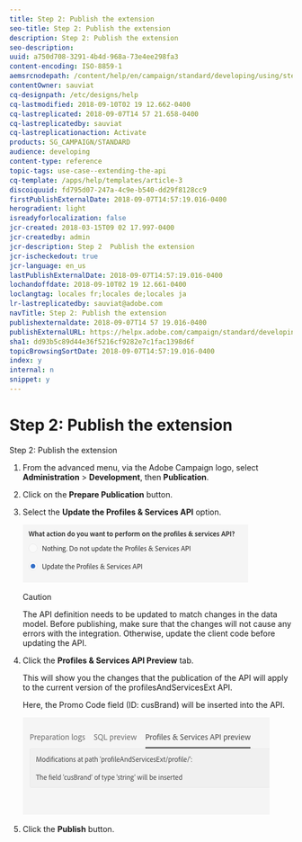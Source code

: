 ```yaml
---
title: Step 2: Publish the extension
seo-title: Step 2: Publish the extension
description: Step 2: Publish the extension
seo-description: 
uuid: a750d708-3291-4b4d-968a-73e4ee298fa3
content-encoding: ISO-8859-1
aemsrcnodepath: /content/help/en/campaign/standard/developing/using/step-2--publish-the-extension
contentOwner: sauviat
cq-designpath: /etc/designs/help
cq-lastmodified: 2018-09-10T02 19 12.662-0400
cq-lastreplicated: 2018-09-07T14 57 21.658-0400
cq-lastreplicatedby: sauviat
cq-lastreplicationaction: Activate
products: SG_CAMPAIGN/STANDARD
audience: developing
content-type: reference
topic-tags: use-case--extending-the-api
cq-template: /apps/help/templates/article-3
discoiquuid: fd795d07-247a-4c9e-b540-dd29f8128cc9
firstPublishExternalDate: 2018-09-07T14:57:19.016-0400
herogradient: light
isreadyforlocalization: false
jcr-created: 2018-03-15T09 02 17.997-0400
jcr-createdby: admin
jcr-description: Step 2  Publish the extension
jcr-ischeckedout: true
jcr-language: en_us
lastPublishExternalDate: 2018-09-07T14:57:19.016-0400
lochandoffdate: 2018-09-10T02 19 12.661-0400
loclangtag: locales fr;locales de;locales ja
lr-lastreplicatedby: sauviat@adobe.com
navTitle: Step 2: Publish the extension
publishexternaldate: 2018-09-07T14 57 19.016-0400
publishExternalURL: https://helpx.adobe.com/campaign/standard/developing/using/step-2--publish-the-extension.html
sha1: dd93b5c89d44e36f5216cf9282e7c1fac1398d6f
topicBrowsingSortDate: 2018-09-07T14:57:19.016-0400
index: y
internal: n
snippet: y
---
```


# Step 2: Publish the extension

Step 2: Publish the extension

1. From the advanced menu, via the Adobe Campaign logo, select **Administration** > **Development**, then **Publication**.
1. Click on the **Prepare Publication** button.
1. Select the **Update the Profiles & Services API** option.

   ![](assets/extendPandSAPI.png)

   >[!CAUTION]
   >
   >The API definition needs to be updated to match changes in the data model. Before publishing, make sure that the changes will not cause any errors with the integration. Otherwise, update the client code before updating the API.

1. Click the **Profiles & Services API Preview** tab.

   This will show you the changes that the publication of the API will apply to the current version of the profilesAndServicesExt API.

   Here, the Promo Code field (ID: cusBrand) will be inserted into the API.

   ![](assets/extendPandSAPI_diff.png)

1. Click the **Publish** button.

